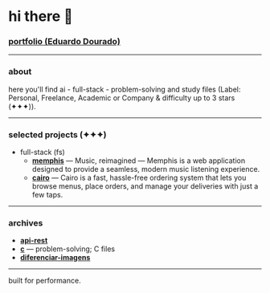 # hi there 👋

### [portfolio (Eduardo Dourado)](https://efdourado.github.io/efdourado)

---

### about
here you'll find ai - full-stack - problem-solving and study files (Label: Personal, Freelance, Academic or Company & difficulty up to 3 stars (✦✦✦)).

---

### selected projects (✦✦✦)
- full-stack (fs)
    - [**memphis**](https://fs-memphis.onrender.com) — Music, reimagined — Memphis is a web application designed to provide a seamless, modern music listening experience.
    - [**cairo**](http://fs-cairo.vercel.app) — Cairo is a fast, hassle-free ordering system that lets you browse menus, place orders, and manage your deliveries  with just a few taps.

---

### archives
- [**api-rest**](https://github.com/efdourado/api-rest)
- [**c**](https://github.com/efdourado/c) — problem-solving; C files
- [**diferenciar-imagens**](https://github.com/efdourado/diferenciar-imagens)

---

built for performance.
